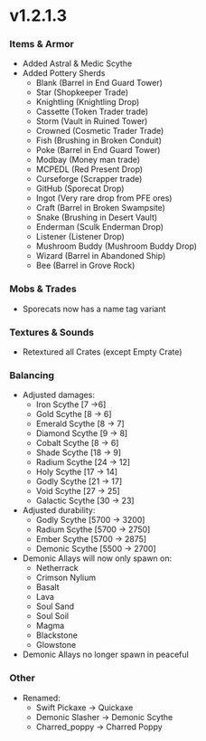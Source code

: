 # v1.2.1.3

### **Items & Armor**

* Added Astral & Medic Scythe
* Added Pottery Sherds
  * Blank (Barrel in End Guard Tower)
  * Star (Shopkeeper Trade)
  * Knightling (Knightling Drop)
  * Cassette (Token Trader trade)
  * Storm (Vault in Ruined Tower)
  * Crowned (Cosmetic Trader Trade)
  * Fish (Brushing in Broken Conduit)
  * Poke (Barrel in End Guard Tower)
  * Modbay (Money man trade)
  * MCPEDL (Red Present Drop)
  * Curseforge (Scrapper trade)
  * GitHub (Sporecat Drop)
  * Ingot (Very rare drop from PFE ores)
  * Craft (Barrel in Broken Swampsite)
  * Snake (Brushing in Desert Vault)
  * Enderman (Sculk Enderman Drop)
  * Listener (Listener Drop)
  * Mushroom Buddy (Mushroom Buddy Drop)
  * Wizard (Barrel in Abandoned Ship)
  * Bee (Barrel in Grove Rock)

### **Mobs & Trades**

* Sporecats now has a name tag variant

### **Textures & Sounds**

* Retextured all Crates (except Empty Crate)

### **Balancing**

* Adjusted damages:
  * Iron Scythe \[7 ->6]
  * Gold Scythe \[8 -> 6]
  * Emerald Scythe \[8 -> 7]
  * Diamond Scythe \[9 -> 8]
  * Cobalt Scythe \[8 -> 6]
  * Shade Scythe \[18 -> 9]
  * Radium Scythe \[24 -> 12]
  * Holy Scythe \[17 -> 14]
  * Godly Scythe \[21 -> 17]
  * Void Scythe \[27 -> 25]
  * Galactic Scythe \[30 -> 23]
* Adjusted durability:
  * Godly Scythe \[5700 -> 3200]
  * Radium Scythe \[5700 -> 2750]
  * Ember Scythe \[5700 -> 2875]
  * Demonic Scythe \[5500 -> 2700]
* Demonic Allays will now only spawn on:
  * Netherrack
  * Crimson Nylium
  * Basalt
  * Lava
  * Soul Sand
  * Soul Soil
  * Magma
  * Blackstone
  * Glowstone
* Demonic Allays no longer spawn in peaceful

### **Other**

* Renamed:
  * Swift Pickaxe -> Quickaxe
  * Demonic Slasher -> Demonic Scythe
  * Charred\_poppy -> Charred Poppy
